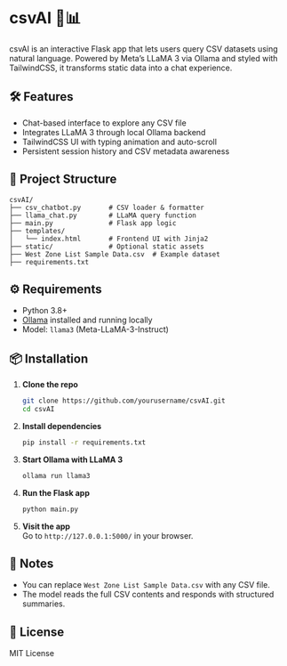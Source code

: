 # csvAI 🧠📊

csvAI is an interactive Flask app that lets users query CSV datasets using natural language. Powered by Meta’s LLaMA 3 via Ollama and styled with TailwindCSS, it transforms static data into a chat experience.

## 🛠 Features

- Chat-based interface to explore any CSV file
- Integrates LLaMA 3 through local Ollama backend
- TailwindCSS UI with typing animation and auto-scroll
- Persistent session history and CSV metadata awareness

## 📂 Project Structure

```
csvAI/
├── csv_chatbot.py       # CSV loader & formatter
├── llama_chat.py        # LLaMA query function
├── main.py              # Flask app logic
├── templates/
│   └── index.html       # Frontend UI with Jinja2
├── static/              # Optional static assets
├── West Zone List Sample Data.csv  # Example dataset
├── requirements.txt
```

## ⚙️ Requirements

- Python 3.8+
- [Ollama](https://ollama.com/) installed and running locally
- Model: `llama3` (Meta-LLaMA-3-Instruct)

## 📦 Installation

1. **Clone the repo**  
   ```bash
   git clone https://github.com/yourusername/csvAI.git
   cd csvAI
   ```

2. **Install dependencies**  
   ```bash
   pip install -r requirements.txt
   ```

3. **Start Ollama with LLaMA 3**  
   ```bash
   ollama run llama3
   ```

4. **Run the Flask app**  
   ```bash
   python main.py
   ```

5. **Visit the app**  
   Go to `http://127.0.0.1:5000/` in your browser.

## 📌 Notes

- You can replace `West Zone List Sample Data.csv` with any CSV file.
- The model reads the full CSV contents and responds with structured summaries.

## 📄 License

MIT License
